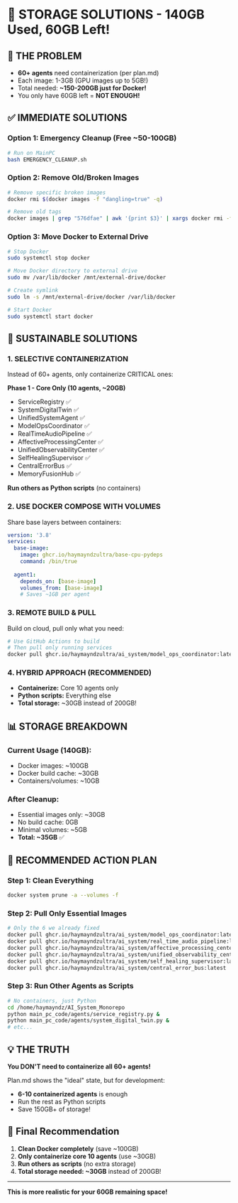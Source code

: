 # 💾 STORAGE SOLUTIONS - 140GB Used, 60GB Left!

## 🔴 THE PROBLEM
- **60+ agents** need containerization (per plan.md)
- Each image: 1-3GB (GPU images up to 5GB!)
- Total needed: **~150-200GB just for Docker!**
- You only have 60GB left = **NOT ENOUGH!**

## ✅ IMMEDIATE SOLUTIONS

### Option 1: Emergency Cleanup (Free ~50-100GB)
```bash
# Run on MainPC
bash EMERGENCY_CLEANUP.sh
```

### Option 2: Remove Old/Broken Images
```bash
# Remove specific broken images
docker rmi $(docker images -f "dangling=true" -q)

# Remove old tags
docker images | grep "576dfae" | awk '{print $3}' | xargs docker rmi -f
```

### Option 3: Move Docker to External Drive
```bash
# Stop Docker
sudo systemctl stop docker

# Move Docker directory to external drive
sudo mv /var/lib/docker /mnt/external-drive/docker

# Create symlink
sudo ln -s /mnt/external-drive/docker /var/lib/docker

# Start Docker
sudo systemctl start docker
```

## 🎯 SUSTAINABLE SOLUTIONS

### 1. **SELECTIVE CONTAINERIZATION**
Instead of 60+ agents, only containerize CRITICAL ones:

**Phase 1 - Core Only (10 agents, ~20GB)**
- ServiceRegistry ✅
- SystemDigitalTwin ✅
- UnifiedSystemAgent ✅
- ModelOpsCoordinator ✅
- RealTimeAudioPipeline ✅
- AffectiveProcessingCenter ✅
- UnifiedObservabilityCenter ✅
- SelfHealingSupervisor ✅
- CentralErrorBus ✅
- MemoryFusionHub ✅

**Run others as Python scripts** (no containers)

### 2. **USE DOCKER COMPOSE WITH VOLUMES**
Share base layers between containers:
```yaml
version: '3.8'
services:
  base-image:
    image: ghcr.io/haymayndzultra/base-cpu-pydeps
    command: /bin/true
  
  agent1:
    depends_on: [base-image]
    volumes_from: [base-image]
    # Saves ~1GB per agent
```

### 3. **REMOTE BUILD & PULL**
Build on cloud, pull only what you need:
```bash
# Use GitHub Actions to build
# Then pull only running services
docker pull ghcr.io/haymayndzultra/ai_system/model_ops_coordinator:latest
```

### 4. **HYBRID APPROACH** (RECOMMENDED)
- **Containerize:** Core 10 agents only
- **Python scripts:** Everything else
- **Total storage:** ~30GB instead of 200GB!

## 📊 STORAGE BREAKDOWN

### Current Usage (140GB):
- Docker images: ~100GB
- Docker build cache: ~30GB
- Containers/volumes: ~10GB

### After Cleanup:
- Essential images only: ~30GB
- No build cache: 0GB
- Minimal volumes: ~5GB
- **Total: ~35GB** ✅

## 🚀 RECOMMENDED ACTION PLAN

### Step 1: Clean Everything
```bash
docker system prune -a --volumes -f
```

### Step 2: Pull Only Essential Images
```bash
# Only the 6 we already fixed
docker pull ghcr.io/haymayndzultra/ai_system/model_ops_coordinator:latest
docker pull ghcr.io/haymayndzultra/ai_system/real_time_audio_pipeline:latest
docker pull ghcr.io/haymayndzultra/ai_system/affective_processing_center:latest
docker pull ghcr.io/haymayndzultra/ai_system/unified_observability_center:latest
docker pull ghcr.io/haymayndzultra/ai_system/self_healing_supervisor:latest
docker pull ghcr.io/haymayndzultra/ai_system/central_error_bus:latest
```

### Step 3: Run Other Agents as Scripts
```bash
# No containers, just Python
cd /home/haymayndz/AI_System_Monorepo
python main_pc_code/agents/service_registry.py &
python main_pc_code/agents/system_digital_twin.py &
# etc...
```

## 💡 THE TRUTH

**You DON'T need to containerize all 60+ agents!**

Plan.md shows the "ideal" state, but for development:
- **6-10 containerized agents** is enough
- Run the rest as Python scripts
- Save 150GB+ of storage!

## 🎯 Final Recommendation

1. **Clean Docker completely** (save ~100GB)
2. **Only containerize core 10 agents** (use ~30GB)
3. **Run others as scripts** (no extra storage)
4. **Total storage needed: ~30GB** instead of 200GB!

---

**This is more realistic for your 60GB remaining space!**